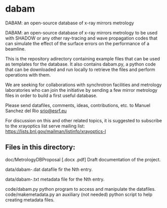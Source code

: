dabam
=====

DABAM: an open-source database of x-ray mirrors metrology


DABAM: an open-source database of x-ray mirrors metrology to be used with 
SHADOW or any other ray-tracing and wave propagation codes that can 
simulate the effect of the surface errors on the performance of a beamline.
        
This is the repository adirectory containing example files that can be used 
as templates for the database.
It also contains dabam.py, a python code that can be downloaded and run 
locally to retrieve the files and perform operations with them. 

We are seeking for collaborations with synchrotron facilities and metrology 
laboratories who can join the initiative by sending a few mirror metrology 
files in order to build a first useful database.

Please send datafiles, comments, ideas, contributions, etc. to 
Manuel Sanchez del Rio srio@esrf.eu

For discussion on this and other related topics, it is suggested to subscribe 
to the xrayoptics list serve mailing list:
https://lists.bnl.gov/mailman/listinfo/xrayoptics-l
                                                         

Files in this directory: 
------------------------

doc/MetrologyDBProposal [.docx .pdf] Draft documentation of the project.

data/dabam-<N>.dat  datafile fir the Nth entry.

data/dabam-<N>.txt  metadata file for the Nth entry.

code/dabam.py  python program to access and manipulate the datafiles.  
code/makemetadata.py an auxiliary (not needed) python script to help creating 
    metadata files. 


